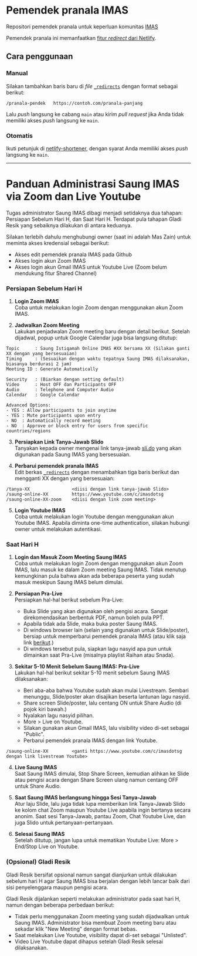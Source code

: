 # Pemendek pranala IMAS

Repositori pemendek pranala untuk keperluan komunitas [IMAS](https://imas.sg)

Pemendek pranala ini memanfaatkan [fitur _redirect_ dari Netlify](https://www.netlify.com/docs/redirects/).

## Cara penggunaan

### Manual

Silakan tambahkan baris baru di _file_ [`_redirects`](./_redirects) dengan format sebagai berikut:

```_redirects
/pranala-pendek   https://contoh.com/pranala-panjang
```

Lalu _push_ langsung ke cabang `main` atau kirim _pull request_ jika Anda tidak memiliki akses _push_ langsung ke `main`.

### Otomatis

Ikuti petunjuk di [netlify-shortener](https://github.com/kentcdodds/netlify-shortener#usage), dengan syarat Anda memiliki akses _push_ langsung ke `main`.

---

# Panduan Administrasi Saung IMAS via Zoom dan Live Youtube

Tugas administrator Saung IMAS dibagi menjadi setidaknya dua tahapan: Persiapan Sebelum Hari H, dan Saat Hari H. Terdapat pula tahapan Gladi Resik yang sebaiknya dilakukan di antara keduanya. 

Silakan terlebih dahulu menghubungi owner (saat ini adalah Mas Zain) untuk meminta akses kredensial sebagai berikut:
- Akses edit pemendek pranala IMAS pada Github
- Akses login akun Zoom IMAS
- Akses login akun Gmail IMAS untuk Youtube Live (Zoom belum mendukung fitur Shared Channel)

### Persiapan Sebelum Hari H

1. **Login Zoom IMAS**  
Coba untuk melakukan login Zoom dengan menggunakan akun Zoom IMAS.

2. **Jadwalkan Zoom Meeting**  
Lakukan penjadwalan Zoom meeting baru dengan detail berikut. Setelah dijadwal, popup untuk Google Calendar juga bisa langsung ditutup:
```
Topic      : Saung Istiqamah Online IMAS #XX bersama XX (Silakan ganti XX dengan yang bersesuaian)
Timing     : (Sesuaikan dengan waktu tepatnya Saung IMAS dilaksanakan, biasanya berdurasi 2 jam)
Meeting ID : Generate Automatically

Security   : (Biarkan dengan setting default)
Video      : Host OFF dan Participants OFF
Audio      : Telephone and Computer Audio
Calendar   : Google Calendar

Advanced Options:
- YES : Allow participants to join anytime
- YES : Mute participants upon entry
- NO  : Automatically record meeting
- NO  : Approve or block entry for users from specific countries/regions
```

3. **Persiapkan Link Tanya-Jawab Slido**  
Tanyakan kepada owner mengenai link tanya-jawab [sli.do](https://app.sli.do/) yang akan digunakan pada Saung IMAS yang bersesuaian.

4. **Perbarui pemendek pranala IMAS**  
Edit berkas [`_redirects`](./_redirects) dengan menambahkan tiga baris berikut dan mengganti XX dengan yang bersesuaian:
```
/tanya-XX                <diisi dengan link tanya-jawab Slido>
/saung-online-XX         https://www.youtube.com/c/imasdotsg
/saung-online-XX-zoom    <diisi dengan link zoom meeting>
```

5. **Login Youtube IMAS**  
Coba untuk melakukan login Youtube dengan menggunakan akun Youtube IMAS. Apabila diminta one-time authentication, silakan hubungi owner untuk melakukan autentikasi.

### Saat Hari H

1. **Login dan Masuk Zoom Meeting Saung IMAS**  
Coba untuk melakukan login Zoom dengan menggunakan akun Zoom IMAS, lalu masuk ke dalam Zoom meeting Saung IMAS. Tidak menutup kemungkinan pula bahwa akan ada beberapa peserta yang sudah masuk meskipun Saung IMAS belum dimulai.

2. **Persiapan Pra-Live**  
Persiapkan hal-hal berikut sebelum Pra-Live:

    - Buka Slide yang akan digunakan oleh pengisi acara. Sangat direkomendasikan berbentuk PDF, namun boleh pula PPT.
    - Apabila tidak ada Slide, maka buka poster Saung IMAS.
    - Di windows browser lain (selain yang digunakan untuk Slide/poster), bersiap untuk memperbarui pemendek pranala IMAS (atau klik saja link [berikut](https://github.com/zainfathoni/s.imas.sg/edit/main/_redirects).)
    - Di windows tersebut pula, siapkan lagu nasyid apa pun untuk dimainkan saat Pra-Live (misalnya playlist Raihan atau Snada).

3. **Sekitar 5-10 Menit Sebelum Saung IMAS: Pra-Live**  
Lakukan hal-hal berikut sekitar 5-10 menit sebelum Saung IMAS dilaksanakan:

    - Beri aba-aba bahwa Youtube sudah akan mulai Livestream. Sembari menunggu, Slide/poster akan disajikan beserta lantunan lagu nasyid.
    - Share screen Slide/poster, lalu centang ON untuk Share Audio (di pojok kiri bawah.)
    - Nyalakan lagu nasyid pilihan.
    - More > Live on Youtube.
    - Silakan gunakan akun Gmail IMAS, lalu visibility video di-set sebagai "Public".
    - Perbarui pemendek pranala IMAS dengan link Youtube.
```
/saung-online-XX         <ganti https://www.youtube.com/c/imasdotsg dengan link livestream Youtube>
```
    
4. **Live Saung IMAS**  
Saat Saung IMAS dimulai, Stop Share Screen, kemudian alihkan ke Slide atau pengisi acara dengan Share Screen ulang namun centang OFF untuk Share Audio.

5. **Saat Saung IMAS berlangsung hingga Sesi Tanya-Jawab**  
Atur laju Slide, lalu juga tidak lupa memberikan link Tanya-Jawab Slido ke kolom chat Zoom maupun Youtube Live apabila ingin bertanya secara anonim. Saat sesi Tanya-Jawab, pantau Zoom, Chat Youtube Live, dan juga Slido untuk pertanyaan-pertanyaan.

6. **Selesai Saung IMAS**  
Setelah ditutup, jangan lupa untuk mematikan Youtube Live: More > End/Stop Live on Youtube.

### (Opsional) Gladi Resik

Gladi Resik bersifat opsional namun sangat dianjurkan untuk dilakukan sebelum hari H agar Saung IMAS bisa berjalan dengan lebih lancar baik dari sisi penyelenggara maupun pengisi acara.

Gladi Resik dijalankan seperti melakukan administrator pada saat hari H, namun dengan beberapa perbedaan berikut:

- Tidak perlu menggunakan Zoom meeting yang sudah dijadwalkan untuk Saung IMAS. Administrator bisa membuat Zoom meeting baru atau sekadar klik "New Meeting" dengan format bebas.
- Saat melakukan Live Youtube, visibility dapat di-set sebagai "Unlisted".
- Video Live Youtube dapat dihapus setelah Gladi Resik selesai dilaksanakan.
